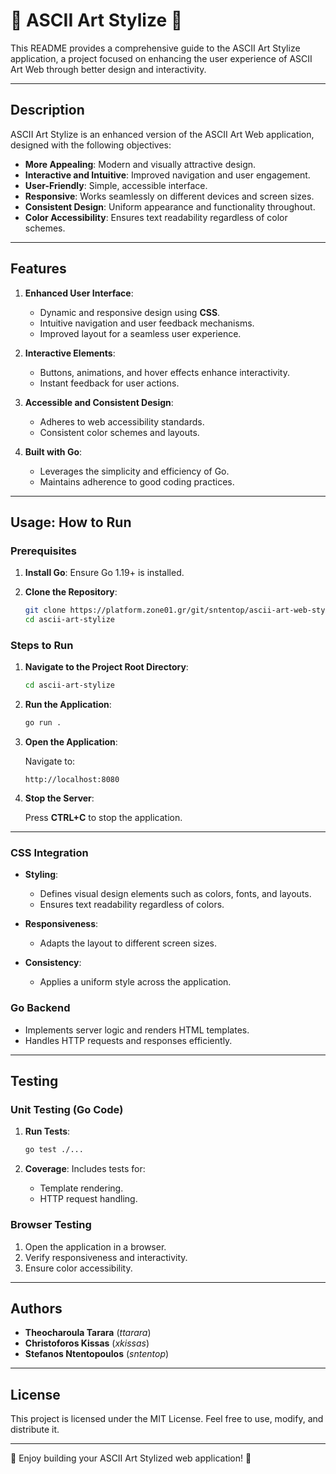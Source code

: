 
# 🎨 **ASCII Art Stylize** 🌟

This README provides a comprehensive guide to the ASCII Art Stylize application, a project focused on enhancing the user experience of ASCII Art Web through better design and interactivity.

---

## **Description**

ASCII Art Stylize is an enhanced version of the ASCII Art Web application, designed with the following objectives:

- **More Appealing**: Modern and visually attractive design.
- **Interactive and Intuitive**: Improved navigation and user engagement.
- **User-Friendly**: Simple, accessible interface.
- **Responsive**: Works seamlessly on different devices and screen sizes.
- **Consistent Design**: Uniform appearance and functionality throughout.
- **Color Accessibility**: Ensures text readability regardless of color schemes.

---

## **Features**

1. **Enhanced User Interface**:
   - Dynamic and responsive design using **CSS**.
   - Intuitive navigation and user feedback mechanisms.
   - Improved layout for a seamless user experience.

2. **Interactive Elements**:
   - Buttons, animations, and hover effects enhance interactivity.
   - Instant feedback for user actions.

3. **Accessible and Consistent Design**:
   - Adheres to web accessibility standards.
   - Consistent color schemes and layouts.

4. **Built with Go**:
   - Leverages the simplicity and efficiency of Go.
   - Maintains adherence to good coding practices.

---

## **Usage: How to Run**

### **Prerequisites**

1. **Install Go**: Ensure Go 1.19+ is installed.
2. **Clone the Repository**:

    ```bash
    git clone https://platform.zone01.gr/git/sntentop/ascii-art-web-stylize.git
    cd ascii-art-stylize
    ```


### **Steps to Run**

1. **Navigate to the Project Root Directory**:

    ```bash
    cd ascii-art-stylize
    ```

2. **Run the Application**:

    ```bash
    go run .
    ```

3. **Open the Application**:

    Navigate to:

    ```
    http://localhost:8080
    ```

4. **Stop the Server**:

    Press **CTRL+C** to stop the application.

---

### **CSS Integration**

- **Styling**:
  - Defines visual design elements such as colors, fonts, and layouts.
  - Ensures text readability regardless of colors.

- **Responsiveness**:
  - Adapts the layout to different screen sizes.

- **Consistency**:
  - Applies a uniform style across the application.

### **Go Backend**

- Implements server logic and renders HTML templates.
- Handles HTTP requests and responses efficiently.

---

## **Testing**

### **Unit Testing (Go Code)**

1. **Run Tests**:

    ```bash
    go test ./...
    ```

2. **Coverage**:
   Includes tests for:
   - Template rendering.
   - HTTP request handling.

### **Browser Testing**

1. Open the application in a browser.
2. Verify responsiveness and interactivity.
3. Ensure color accessibility.

---

## **Authors**

- **Theocharoula Tarara** (*ttarara*)
- **Christoforos Kissas** (*xkissas*)
- **Stefanos Ntentopoulos** (*sntentop*)

---

## **License**

This project is licensed under the MIT License. Feel free to use, modify, and distribute it.

---

🎉 Enjoy building your ASCII Art Stylized web application! 🚀
